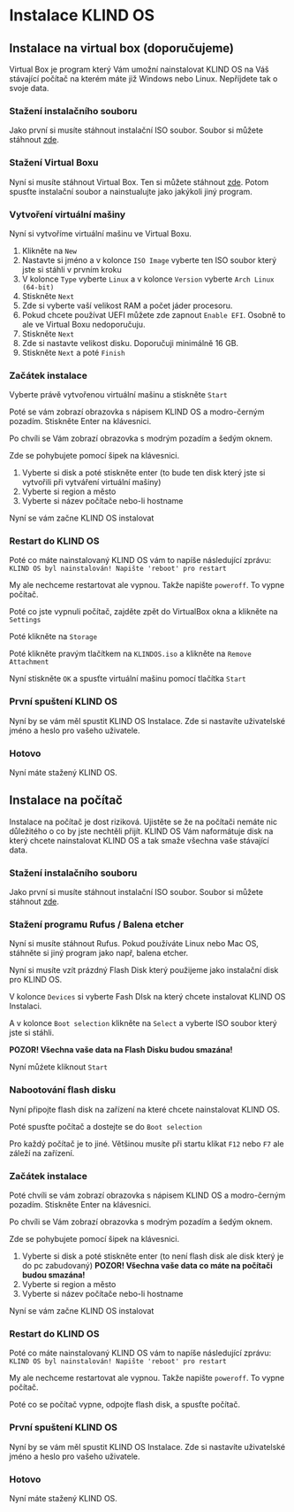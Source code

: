 # Instalace KLIND OS

## Instalace na virtual box (doporučujeme)

Virtual Box je program který Vám umožní nainstalovat KLIND OS na Váš stávající počítač na kterém máte již Windows nebo Linux. Nepříjdete tak o svoje data.

### Stažení instalačního souboru

Jako první si musíte stáhnout instalační ISO soubor. Soubor si můžete stáhnout [zde](https://klindos.jzitnik.dev/download).

### Stažení Virtual Boxu

Nyní si musíte stáhnout Virtual Box. Ten si můžete stáhnout [zde](https://www.virtualbox.org/wiki/Downloads). Potom spusťte instalační soubor a nainstualujte jako jakýkoli jiný program.

### Vytvoření virtuální mašiny

Nyní si vytvoříme virtuální mašinu ve Virtual Boxu.

1. Klikněte na `New`
2. Nastavte si jméno a v kolonce `ISO Image` vyberte ten ISO soubor který jste si stáhli v prvním kroku
3. V kolonce `Type` vyberte `Linux` a v kolonce `Version` vyberte `Arch Linux (64-bit)`
4. Stiskněte `Next`
5. Zde si vyberte vaší velikost RAM a počet jáder procesoru.
6. Pokud chcete používat UEFI můžete zde zapnout `Enable EFI`. Osobně to ale ve Virtual Boxu nedoporučuju.
7. Stiskněte `Next`
8. Zde si nastavte velikost disku. Doporučuji minimálně 16 GB.
9. Stiskněte `Next` a poté `Finish`

### Začátek instalace

Vyberte právě vytvořenou virtuální mašinu a stiskněte `Start`

Poté se vám zobrazí obrazovka s nápisem KLIND OS a modro-černým pozadím. Stiskněte Enter na klávesnici.

Po chvíli se Vám zobrazí obrazovka s modrým pozadím a šedým oknem.

Zde se pohybujete pomocí šipek na klávesnici.

1. Vyberte si disk a poté stiskněte enter
   (to bude ten disk který jste si vytvořili při vytváření virtuální mašiny)
2. Vyberte si region a město
3. Vyberte si název počítače nebo-li hostname

Nyní se vám začne KLIND OS instalovat

### Restart do KLIND OS

Poté co máte nainstalovaný KLIND OS vám to napíše následující zprávu: `KLIND OS byl nainstalován! Napište 'reboot' pro restart`

My ale nechceme restartovat ale vypnou. Takže napište `poweroff`. To vypne počítač.

Poté co jste vypnuli počítač, zajděte zpět do VirtualBox okna a klikněte na `Settings`

Poté klikněte na `Storage`

Poté klikněte pravým tlačítkem na `KLINDOS.iso` a klikněte na `Remove Attachment`

Nyní stiskněte `OK` a spusťte virtuální mašinu pomocí tlačítka `Start`

### První spuštení KLIND OS

Nyní by se vám měl spustit KLIND OS Instalace. Zde si nastavíte uživatelské jméno a heslo pro vašeho uživatele.

### Hotovo

Nyní máte stažený KLIND OS.

## Instalace na počítač

Instalace na počítač je dost riziková. Ujistěte se že na počítači nemáte nic důležitého o co by jste nechtěli přijít. KLIND OS Vám naformátuje disk na který chcete nainstalovat KLIND OS a tak smaže všechna vaše stávající data.

### Stažení instalačního souboru

Jako první si musíte stáhnout instalační ISO soubor. Soubor si můžete stáhnout [zde](https://klindos.jzitnik.dev/download).

### Stažení programu Rufus / Balena etcher

Nyní si musíte stáhnout Rufus. Pokud používáte Linux nebo Mac OS, stáhněte si jiný program jako např, balena etcher.

Nyní si musíte vzít prázdný Flash Disk který použijeme jako instalační disk pro KLIND OS.

V kolonce `Devices` si vyberte Fash DIsk na který chcete instalovat KLIND OS Instalaci.

A v kolonce `Boot selection` klikněte na `Select` a vyberte ISO soubor který jste si stáhli.

**POZOR! Všechna vaše data na Flash Disku budou smazána!**

Nyní můźete kliknout `Start`

### Nabootování flash disku

Nyní připojte flash disk na zařízení na které chcete nainstalovat KLIND OS.

Poté spusťte počítač a dostejte se do `Boot selection`

Pro každý počítač je to jiné. Většinou musíte při startu klikat `F12` nebo `F7` ale záleží na zařízení.

### Začátek instalace

Poté chvíli se vám zobrazí obrazovka s nápisem KLIND OS a modro-černým pozadím. Stiskněte Enter na klávesnici.

Po chvíli se Vám zobrazí obrazovka s modrým pozadím a šedým oknem.

Zde se pohybujete pomocí šipek na klávesnici.

1. Vyberte si disk a poté stiskněte enter (to není flash disk ale disk který je do pc zabudovaný)
   **POZOR! Všechna vaše data co máte na počítači budou smazána!**
2. Vyberte si region a město
3. Vyberte si název počítače nebo-li hostname

Nyní se vám začne KLIND OS instalovat

### Restart do KLIND OS

Poté co máte nainstalovaný KLIND OS vám to napíše následující zprávu: `KLIND OS byl nainstalován! Napište 'reboot' pro restart`

My ale nechceme restartovat ale vypnou. Takže napište `poweroff`. To vypne počítač.

Poté co se počítač vypne, odpojte flash disk, a spusťte počítač.

### První spuštení KLIND OS

Nyní by se vám měl spustit KLIND OS Instalace. Zde si nastavíte uživatelské jméno a heslo pro vašeho uživatele.

### Hotovo

Nyní máte stažený KLIND OS.
